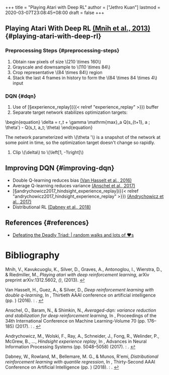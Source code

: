 +++
title = "Playing Atari with Deep RL"
author = ["Jethro Kuan"]
lastmod = 2020-03-07T23:08:45+08:00
draft = false
+++

## Playing Atari With Deep RL <a id="e3433750724eb4eebeebd0d71a7608d6" href="#mnih2013playing">(Mnih et al., 2013)</a> {#playing-atari-with-deep-rl}


### Preprocessing Steps {#preprocessing-steps}

1.  Obtain raw pixels of size \\(210 \times 160\\)
2.  Grayscale and downsample to \\(110 \times 84\\)
3.  Crop representative \\(84 \times 84\\) region
4.  Stack the last 4 frames in history to form the \\(84 \times 84 \times
       4\\) input


### DQN {#dqn}

1.  Use of [§experience\_replay]({{< relref "experience_replay" >}}) buffer
2.  Separate target network stabilizes optimization targets:

\begin{equation}
  \delta = r\_t + \gamma \mathrm{max}\_a Q(s\_{t+1}, a ; \theta') -
  Q(s\_t, a\_t; \theta)
\end{equation}

The network parameterized with \\(\theta '\\) is a snapshot of the network
at some point in time, so the optimization target doesn't change so
rapidly.

1.  Clip \\(\delta\\) to \\(\left[1, -1\right]\\)


## Improving DQN {#improving-dqn}

-   Double Q-learning reduces bias <a id="12d44fc18d38fd615bdd468a7a3a1f21" href="#van2016deep">(Van Hasselt et al., 2016)</a>
-   Average Q-learning reduces variance <a id="ff6280fa6d28cb1f79170f6a8c88ad92" href="#anschel2017averaged">(Anschel et al., 2017)</a>
-   [§andrychowicz2017\_hindsight\_experience\_replay]({{< relref "andrychowicz2017_hindsight_experience_replay" >}}) <a id="ffaf2d08e446da500e82a251db070767" href="#andrychowicz2017hindsight">(Andrychowicz et al., 2017)</a>
-   Distributional RL <a id="df0211097f3af68bb797b195f1e9d661" href="#dabney2018distributional">(Dabney et al., 2018)</a>


## References {#references}

-   [Defeating the Deadly Triad: | random walks and lots of ♥s](https://davidsanwald.github.io/2016/12/11/Double-DQN-interfacing-OpenAi-Gym.html)

# Bibliography
<a id="mnih2013playing" target="_blank">Mnih, V., Kavukcuoglu, K., Silver, D., Graves, A., Antonoglou, I., Wierstra, D., & Riedmiller, M., *Playing atari with deep reinforcement learning*, arXiv preprint arXiv:1312.5602, *()*,  (2013). </a> [↩](#e3433750724eb4eebeebd0d71a7608d6)

<a id="van2016deep" target="_blank">Van Hasselt, H., Guez, A., & Silver, D., *Deep reinforcement learning with double q-learning*, In , Thirtieth AAAI conference on artificial intelligence (pp. ) (2016). : .</a> [↩](#12d44fc18d38fd615bdd468a7a3a1f21)

<a id="anschel2017averaged" target="_blank">Anschel, O., Baram, N., & Shimkin, N., *Averaged-dqn: variance reduction and stabilization for deep reinforcement learning*, In , Proceedings of the 34th International Conference on Machine Learning-Volume 70 (pp. 176–185) (2017). : .</a> [↩](#ff6280fa6d28cb1f79170f6a8c88ad92)

<a id="andrychowicz2017hindsight" target="_blank">Andrychowicz, M., Wolski, F., Ray, A., Schneider, J., Fong, R., Welinder, P., McGrew, B., …, *Hindsight experience replay*, In , Advances in Neural Information Processing Systems (pp. 5048–5058) (2017). : .</a> [↩](#ffaf2d08e446da500e82a251db070767)

<a id="dabney2018distributional" target="_blank">Dabney, W., Rowland, M., Bellemare, M. G., & Munos, R\'emi, *Distributional reinforcement learning with quantile regression*, In , Thirty-Second AAAI Conference on Artificial Intelligence (pp. ) (2018). : .</a> [↩](#df0211097f3af68bb797b195f1e9d661)
